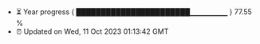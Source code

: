 - ⏳ Year progress { ███████████████████████▁▁▁▁▁▁▁ } 77.55 %
- ⏰ Updated on Wed, 11 Oct 2023 01:13:42 GMT


